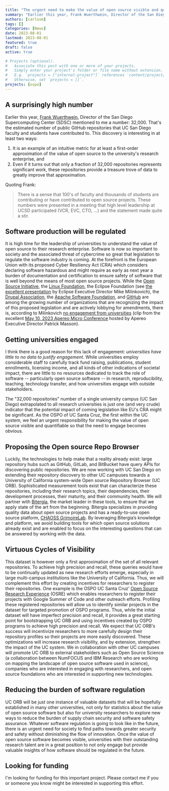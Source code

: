 ```yaml
---
title: "The urgent need to make the value of open source visible and quantifiable to university leadership" 
summary: "Earlier this year, Frank Wuerthwein, Director of the San Diego Supercomputing Center (SDSC) mentioned to me a number: 32,000. That's the estimated number of public GitHub repositories that UC San Diego faculty and students have contributed to."
authors: [carlosm]
tags: []
Categories: [News]
date: 2023-08-01
lastmod: 2023-08-01
featured: true
draft: false
active: true

# Projects (optional).
#   Associate this post with one or more of your projects.
#   Simply enter your project's folder or file name without extension.
#   E.g. `projects = ["internal-project"]` references `content/project/deep-learning/index.md`.
#   Otherwise, set `projects = []`.
projects: [ospo]
---
```


## A surprisingly high number

Earlier this year, [Frank Wuerthwein](https://www.sdsc.edu//research/researcher_spotlight/wuerthwein_frank.html), Director of the San Diego Supercomputing Center (SDSC) mentioned to me a number: 32,000. That's the estimated number of public GitHub repositories that UC San Diego faculty and students have contributed to. This discovery is interesting in at least two ways: 
1. It is an example of an intuitive metric for at least a first-order approximation of the value of open source to the university's research enterprise, and 
2. Even if it turns out that only a fraction of 32,000 repositories represents significant work, these repositories provide a treasure trove of data to greatly improve that approximation.  

Quoting Frank: 
> There is a sense that 100's of faculty and thousands of students are contributing or have contributed to open source projects. These numbers were presented in a meeting that high level leadership at UCSD participated (VCR, EVC, CTO, …) and the statement made quite a stir.  

## Software production will be regulated

It is high time for the leadership of universities to understand the value of open source to their research enterprise. Software is now so important to society and the associated threat of cybercrime so great that legislation to regulate the software industry is coming. At the forefront is the European Union with its proposed Cyber Resiliency Act (CRA) which considers declaring software hazardous and might require as early as next year a burden of documentation and certification to ensure safety of software that is well beyond the means of most open source projects. While the [Open Source Initiative](https://blog.opensource.org/convening-public-benefit-and-charitable-foundations-working-in-open-domains/), the [Linux Foundation](https://linuxfoundation.eu/cyber-resilience-act), the Eclipse Foundation (see [the excellent presentation](https://www.youtube.com/watch?v=AmsM5_5QO5A) by Eclipse Executive Director Mike Milinkovich), the [Drupal Association](https://www.drupal.org/association/blog/open-source-unity-joint-concerns-over-the-proposed-cyber-resilience-act-in-the-eu), the [Apache Software Foundation](https://news.apache.org/foundation/entry/save-open-source-the-impending-tragedy-of-the-cyber-resilience-act), and [GitHub](https://github.blog/2023-07-12-no-cyber-resilience-without-open-source-sustainability/) are among the growing number of organizations that are recognizing the impact of this proposed legislation and are actively lobbying for amendments, there is, according to Milinkovich [no engagement from universities](https://youtube.com/clip/UgkxLtjHxiGQg1wdib79Q3AsvKqTZHBUxbGg) (clip from the excellent [May 10, 2023 Apereo Micro Conference](https://youtu.be/Nedn2T06auI) hosted by Apereo Executive Director Patrick Masson). 

## Getting universities engaged 

I think there is a good reason for this lack of engagement: _universities have little to no data to justify engagement_. While universities employ considerable staff to carefully track fund raising, publications, student enrollments, licensing income, and all kinds of other indications of societal impact, there are little to no resources dedicated to track the role of software --  particularly open source software -- in research, reproducibility, teaching, technology transfer, and how universities engage with outside stakeholders. 

The "32,000 repositories" number of a single university campus (UC San Diego) extrapolated to all research universities is just one (and very crude) indicator that the potential impact of coming legislation like EU's CRA might be significant. As the OSPO of UC Santa Cruz, the first within the UC system, we feel an urgent responsibility for making the value of open source visible and quantifiable so that the need to engage becomes obvious. 

## Proposing the Open source Repo Browser

Luckily, the technologies to help make that a reality already exist: large repository hubs such as GitHub, GitLab, and BitBucket have query APIs for discovering public repositories. We are now working with UC San Diego on extending their repository discovery to other UC campuses towards a University of California system-wide Open source Repository Browser (UC ORB). Sophisticated measurement tools exist that can characterize these repositories, including their research topics, their dependencies, their development processes, their maturity, and their community health. We will partner with [Bitergia](https://bitergia.com/bitergia-analytics/), the market leader in these tools, to ensure that we apply state of the art from the beginning. Bitergia specializes in providing quality data about open source projects and has a ready-to-use open source platform, [CHAOSS GrimoireLab](https://chaoss.github.io/grimoirelab/). By leveraging Bitergia’s knowledge and platform, we avoid building tools for which open source solutions already exist and are enabled to focus on the interesting questions that can be answered by working with the data.  

## Virtuous Cycles of Visibility

This dataset is however only a first approximation of the set of all relevant repositories. To achieve high precision and recall, these queries would have to be continually updated as new research efforts emerge, especially in large multi-campus institutions like the University of California. Thus, we will complement this effort by creating incentives for researchers to register their repositories. One example is the OSPO UC Santa Cruz’ [Open Source Research Experience](https://ospo.ucsc.edu/osre23) (OSRE) which enables researchers to register their projects with Google Summer of Code and other outreach efforts. Profiling these registered repositories will allow us to identify similar projects in the dataset for targeted promotion of OSPO programs. Thus, while the initial dataset will have imperfect precision and recall, it provides a great starting point for bootstrapping UC ORB and using incentives created by OSPO programs to achieve high precision and recall. We expect that UC ORB's success will incentivize researchers to more carefully design their repository profiles so their projects are more easily discovered. These optimizations will increase research visibility, and by extension, strengthen the impact of the UC system. We in collaboration with other UC campuses will promote UC ORB to external stakeholders such as Open Source Science (a collaboration between NumFOCUS and IBM Research who are working on mapping the landscape of open source software used in science), companies who are interested in engaging with researchers, and open source foundations who are interested in supporting new technologies.

## Reducing the burden of software regulation

UC ORB will be just one instance of valuable datasets that will be hopefully established in many other universities, not only for statistics about the value of open source software but also for university researchers to explore new ways to reduce the burden of supply chain security and software safety assurance. Whatever software regulation is going to look like in the future, there is an urgent need for society to find paths towards greater security and safety without diminishing the flow of innovation. Once the value of open source software becomes visible, universities with their outstanding research talent are in a great position to not only engage but provide valuable insights of how software should be regulated in the future.

## Looking for funding

I'm looking for funding for this important project. Please contact me if you or someone you know might be interested in supporting this effort.